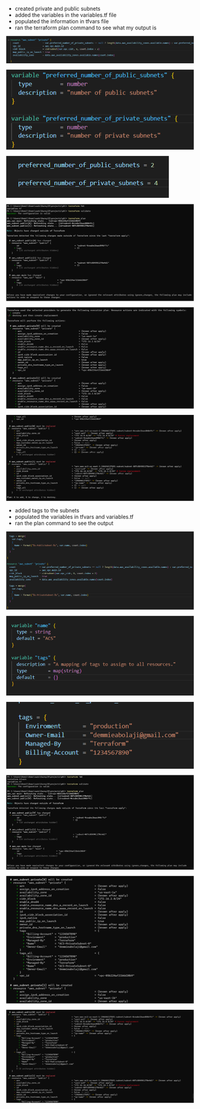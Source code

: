 - created private and public subnets
- added the variables in the variables.tf file
- populated the information in tfvars file
- ran the terraform plan command to see what my output is

![](images/privatesubnets1.png)

![](images/subnetsvariablestypedesc2.png)

![](images/tfvarssubnets3.png)

![](images/fmtvalidateplan4.png)

![](images/fmtvalidateplan44.png)

![](images/fmtvalidateplan444.png)

- added tags to the subnets
- populated the variables in tfvars and variables.tf
- ran the plan command to see the output

![](images/tagsmain5.png)

![](images/tagvariables55.png)

![](images/tagstfvars555.png)

![](images/terraformplan6.png)

![](images/terraformplan66.png)

![](images/terraformplan666.png)